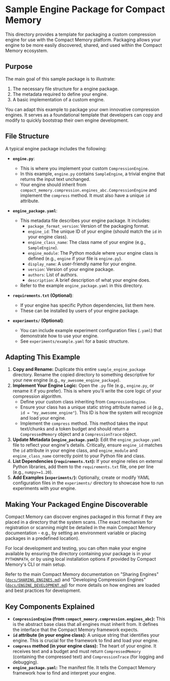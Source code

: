 # Sample Engine Package for Compact Memory

This directory provides a template for packaging a custom compression engine for use with the Compact Memory platform. Packaging allows your engine to be more easily discovered, shared, and used within the Compact Memory ecosystem.

## Purpose

The main goal of this sample package is to illustrate:
1.  The necessary file structure for a engine package.
2.  The metadata required to define your engine.
3.  A basic implementation of a custom engine.

You can adapt this example to package your own innovative compression engines.
It serves as a foundational template that developers can copy and modify to quickly bootstrap their own engine development.

## File Structure

A typical engine package includes the following:

*   **`engine.py`**:
    *   This is where you implement your custom `CompressionEngine`.
    *   In this example, `engine.py` contains `SampleEngine`, a trivial engine that returns the input text unchanged.
    *   Your engine should inherit from `compact_memory.compression.engines_abc.CompressionEngine` and implement the `compress` method. It must also have a unique `id` attribute.

*   **`engine_package.yaml`**:
    *   This metadata file describes your engine package. It includes:
        *   `package_format_version`: Version of the packaging format.
        *   `engine_id`: The unique ID of your engine (should match the `id` in your engine class).
        *   `engine_class_name`: The class name of your engine (e.g., `SampleEngine`).
        *   `engine_module`: The Python module where your engine class is defined (e.g., `engine` if your file is `engine.py`).
        *   `display_name`: A user-friendly name for your engine.
        *   `version`: Version of your engine package.
        *   `authors`: List of authors.
        *   `description`: A brief description of what your engine does.
    *   Refer to the example `engine_package.yaml` in this directory.

*   **`requirements.txt` (Optional)**:
    *   If your engine has specific Python dependencies, list them here.
    *   These can be installed by users of your engine package.

*   **`experiments/` (Optional)**:
    *   You can include example experiment configuration files (`.yaml`) that demonstrate how to use your engine.
    *   See `experiments/example.yaml` for a basic structure.

## Adapting This Example

1. **Copy and Rename:** Duplicate this entire `sample_engine_package` directory. Rename the copied directory to something descriptive for your new engine (e.g., `my_awesome_engine_package`).
2. **Implement Your Engine Logic:** Open the `.py` file (e.g., `engine.py`, or rename it if you prefer). This is where you'll write the core logic of your compression algorithm.
    *   Define your custom class inheriting from `CompressionEngine`.
    *   Ensure your class has a unique static string attribute named `id` (e.g., `id = "my_awesome_engine"`). This ID is how the system will recognize and load your engine.
    *   Implement the `compress` method. This method takes the input text/chunks and a token budget and should return a `CompressedMemory` object and a `CompressionTrace` object.
3. **Update Metadata (`engine_package.yaml`):** Edit the `engine_package.yaml` file to reflect your engine's details. Critically, ensure `engine_id` matches the `id` attribute in your engine class, and `engine_module` and `engine_class_name` correctly point to your Python file and class.
4. **List Dependencies (`requirements.txt`):** If your engine relies on external Python libraries, add them to the `requirements.txt` file, one per line (e.g., `numpy>=1.20`).
5. **Add Examples (`experiments/`):** Optionally, create or modify YAML configuration files in the `experiments/` directory to showcase how to run experiments with your engine.

## Making Your Packaged Engine Discoverable

Compact Memory can discover engines packaged in this format if they are placed in a directory that the system scans. (The exact mechanism for registration or scanning might be detailed in the main Compact Memory documentation - e.g., by setting an environment variable or placing packages in a predefined location).

For local development and testing, you can often make your engine available by ensuring the directory containing your package is in your `PYTHONPATH`, or by using local installation options if provided by Compact Memory's CLI or main setup.

Refer to the main Compact Memory documentation on "Sharing Engines" ([`docs/SHARING_ENGINES.md`](../../docs/SHARING_ENGINES.md)) and "Developing Compression Engines" ([`docs/ENGINE_DEVELOPMENT.md`](../../docs/ENGINE_DEVELOPMENT.md)) for more details on how engines are loaded and best practices for development.

## Key Components Explained

*   **`CompressionEngine` (from `compact_memory.compression.engines_abc`):** This is the abstract base class that all engines must inherit from. It defines the interface that the Compact Memory framework expects.
*   **`id` attribute (in your engine class):** A unique string that identifies your engine. This is crucial for the framework to find and load your engine.
*   **`compress` method (in your engine class):** The heart of your engine. It receives text and a budget and must return `CompressedMemory` (containing the compressed text) and `CompressionTrace` (for logging and debugging).
*   **`engine_package.yaml`:** The manifest file. It tells the Compact Memory framework how to find and interpret your engine.
